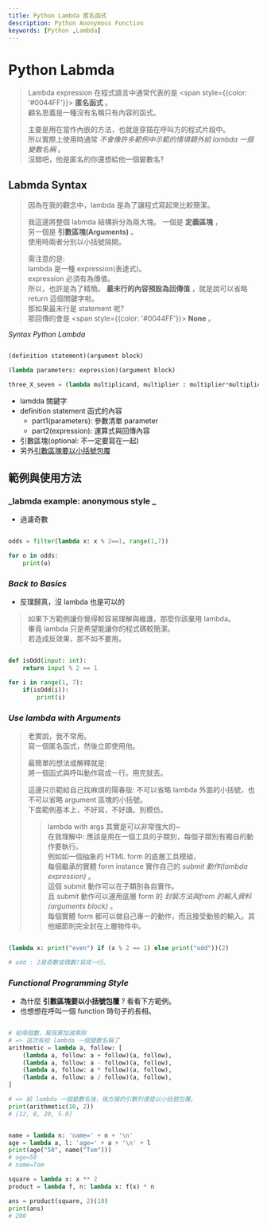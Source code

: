 ```yaml
---
title: Python Lambda 匿名函式
description: Python Anonymous Function
keywords: [Python ,Lambda]
---
```


# Python Labmda

> Lambda expression 在程式語言中通常代表的是 <span style={{color: '#0044FF'}}> __匿名函式__ </span>。  
> 顧名思義是一種沒有名稱只有內容的函式。  
>
> 主要是用在當作內嵌的方法，也就是穿插在呼叫方的程式片段中。  
> 所以實際上使用時通常 _不會像許多範例中示範的情境額外給 lambda 一個變數名稱_ 。  
> 沒錯吧，他是匿名的你還想給他一個變數名?  
  


## Labmda Syntax
> 
> 因為在我的觀念中，lambda 是為了讓程式寫起來比較簡潔。  
> 
> 我這邊將整個 labmda 結構拆分為兩大塊。
> 一個是 __定義區塊__ ，   
> 另一個是 __引數區塊(Arguments)__ 。  
> 使用時兩者分別以小括號隔開。
> 
> 需注意的是:  
> lambda 是一種 expression(表達式)。  
> expression 必須有為傳值。  
> 所以，也許是為了精簡。 __最末行的內容預設為回傳值__ ，就是說可以省略 return 這個關鍵字啦。  
> 那如果最末行是 statement 呢?   
> 那回傳的會是 <span style={{color: '#0044FF'}}> __None__ </span> 。   
> 


_Syntax Python Lambda_

```python

(definition statement)(argument block)

(lambda parameters: expression)(argument block)

three_X_seven = (lambda multiplicand, multiplier : multiplier*multiplicand) (3,7)
```

* lamdda 關鍵字  
* definition statement 函式的內容 
    * part1(parameters): 參數清單 parameter
    * part2(expression): 運算式與回傳內容
* 引數區塊(optional: 不一定要寫在一起)
* 另外[引數區塊要以小括號包覆](#argument_block)
    

## 範例與使用方法

### _labmda example: anonymous style _
* 過濾奇數

```python

odds = filter(lambda x: x % 2==1, range(1,7))

for o in odds:
    print(o)

```

### _Back to Basics_
* 反璞歸真，沒 lambda 也是可以的

> 如果下方範例讓你覺得較容易理解與維護，那麼你該棄用 lambda。   
> 畢竟 lambda 只是希望能讓你的程式碼較簡潔。  
> 若造成反效果，那不如不要用。  


```python

def isOdd(input: int):
    return input % 2 == 1

for i in range(1, 7):
    if(isOdd(i)):
        print(i)

```
 
### _Use lambda with Arguments_ 
> 老實說，我不常用。  
> 寫一個匿名函式，然後立即使用他。  
> 
> 最簡單的想法或解釋就是:   
> 將一個函式與呼叫動作寫成一行。用完就丟。  
> 
> 這邊只示範給自己找麻煩的陽春版:
> 不可以省略 lambda 外面的小括號，也不可以省略 argument 區塊的小括號。  
> 下面範例基本上，不好寫，不好讀。別模仿。  
> 
>> lambda with args 其實是可以非常強大的~  
>> 在我理解中: 應該是用在一個工具的子類別，每個子類別有獨自的動作要執行。  
>> 例如如一個抽象的 HTML form 的底層工具模組，   
>> 每個繼承的實體 form instance 實作自己的 _submit 動作(lambda expression)_ 。  
>> 這個 submit 動作可以在子類別各自實作。  
>> 且 submit 動作可以運用底層 form 的 _封裝方法與from 的輸入資料(arguments block)_ 。  
>> 每個實體 form 都可以做自己專一的動作，而且接受動態的輸入。其他細節則完全封在上層物件中。  
> 
 
```python

(lambda x: print("even") if (x % 2 == 1) else print("odd"))(2)

# odd : 2是奇數或偶數?寫成一行。

```
### _Functional Programming Style_ <span id="argument_block"></span>
* 為什麼 __引數區塊要以小括號包覆__ ? 看看下方範例。
* 也想想在呼叫一個 function 時句子的長相。 

```python

# 給兩個數，幫我算加減乘除
# => 這次有給 lambda 一個變數名稱了 
arithmetic = lambda a, follow: [
    (lambda a, follow: a + follow)(a, follow),
    (lambda a, follow: a - follow)(a, follow),
    (lambda a, follow: a * follow)(a, follow),
    (lambda a, follow: a / follow)(a, follow),
]

# => 給 lambda 一個變數名後，後方接的引數列便是以小括號包覆。
print(arithmetic(10, 2))
# [12, 8, 20, 5.0]


name = lambda n: 'name=' + n + '\n'
age = lambda a, l: 'age=' + a + '\n' + l
print(age("50", name("Tom")))
# age=50
# name=Tom

square = lambda x: x ** 2
product = lambda f, n: lambda x: f(x) * n

ans = product(square, 2)(10)
print(ans)
# 200
``` 

 
 
 
